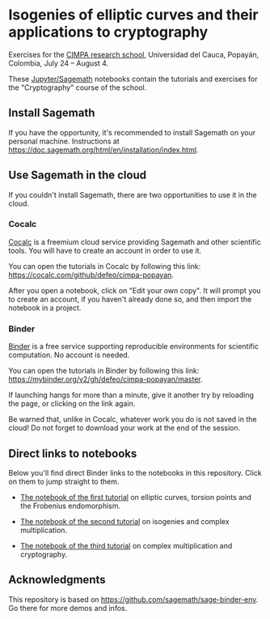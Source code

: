 # Isogenies of elliptic curves and their applications to cryptography

Exercises for the [CIMPA research
school](http://www.rnta.eu/Popayan2023/), Universidad del Cauca,
Popayán, Colombia, July 24 – August 4.

These [Jupyter/Sagemath](https://www.sagemath.org/) notebooks contain
the tutorials and exercises for the "Cryptography" course of the
school.

## Install Sagemath

If you have the opportunity, it's recommended to install Sagemath on
your personal machine. Instructions at
<https://doc.sagemath.org/html/en/installation/index.html>.

## Use Sagemath in the cloud

If you couldn't install Sagemath, there are two opportunities to use
it in the cloud.

### Cocalc

[Cocalc](https://cocalc.com/) is a freemium cloud service providing
Sagemath and other scientific tools.  You will have to create an
account in order to use it.

You can open the tutorials in Cocalc by following this link:
<https://cocalc.com/github/defeo/cimpa-popayan>.

After you open a notebook, click on "Edit your own copy". It will
prompt you to create an account, if you haven't already done so, and
then import the notebook in a project.

### Binder

[Binder](https://mybinder.org/) is a free service supporting
reproducible environments for scientific computation. No account is
needed.

You can open the tutorials in Binder by following this link:
<https://mybinder.org/v2/gh/defeo/cimpa-popayan/master>.

If launching hangs for more than a minute, give it another try by
reloading the page, or clicking on the link again.

Be warned that, unlike in Cocalc, whatever work you do is not saved in
the cloud! Do not forget to download your work at the end of the
session.

## Direct links to notebooks

Below you'll find direct Binder links to the notebooks in this
repository.  Click on them to jump straight to them.

- [The notebook of the first tutorial](https://mybinder.org/v2/gh/defeo/cimpa-popayan/master?labpath=2023-08-01-popayan.ipynb) on elliptic curves, torsion points and the Frobenius endomorphism.

- [The notebook of the second tutorial](https://mybinder.org/v2/gh/defeo/cimpa-popayan/master?labpath=2023-08-03-popayan.ipynb) on isogenies and complex multiplication.

- [The notebook of the third tutorial](https://mybinder.org/v2/gh/defeo/cimpa-popayan/master?labpath=2023-08-04-popayan.ipynb) on complex multiplication and cryptography.

## Acknowledgments

This repository is based on <https://github.com/sagemath/sage-binder-env>.
Go there for more demos and infos.
